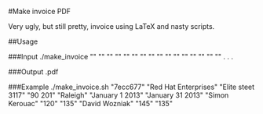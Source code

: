 #Make invoice PDF

Very ugly, but still pretty, invoice using LaTeX and nasty scripts.

##Usage

###Input
    ./make_invoice
        "<invoiceNumber>"
        "<clientName>" "<clientAddress>" "<clientPostalCode>" "<clientCity>"
        "<fromDate>" "<toDate>"
        "<consultantName>" "<hours>" "<rate>"
        "<consultantName>" "<hours>" "<rate>"
        "<consultantName>" "<hours>" "<rate>"
        . . .

###Output
    <invoiceNumber>.pdf

###Example
    ./make_invoice.sh "7ecc677" "Red Hat Enterprises" "Elite steet 3117" "90 201" "Raleigh" "January 1 2013" "January 31 2013" "Simon Kerouac" "120" "135" "David Wozniak" "145" "135"

